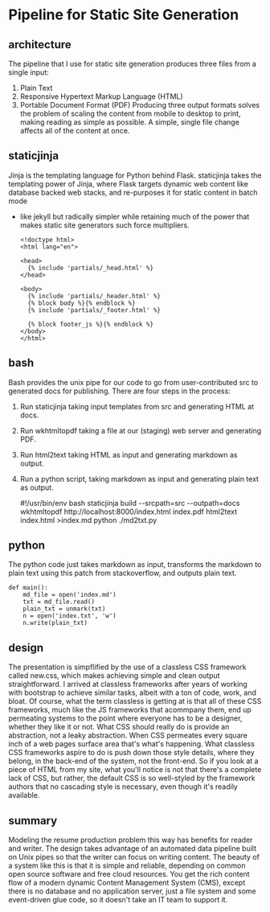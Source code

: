 # Pipeline for Static Site Generation
## architecture
The pipeline that I use for static site generation produces three files from a
single input:
   1. Plain Text
   2. Responsive Hypertext Markup Language (HTML)
   3. Portable Document Format (PDF)
Producing three output formats solves the problem of scaling the content from
mobile to desktop to print, making reading as simple as possible. A simple,
single file change affects all of the content at once.
## staticjinja
Jinja is the templating language for Python behind Flask. staticjinja takes the
templating power of Jinja, where Flask targets dynamic web content like
database backed web stacks, and re-purposes it for static content in batch mode
- like jekyll but radically simpler while retaining much of the power that
makes static site generators such force multipliers.

      <!doctype html>
      <html lang="en">

      <head>
        {% include 'partials/_head.html' %}
      </head>

      <body>
        {% include 'partials/_header.html' %}
        {% block body %}{% endblock %}
        {% include 'partials/_footer.html' %}

        {% block footer_js %}{% endblock %}
      </body>
      </html>
## bash
Bash provides the unix pipe for our code to go from user-contributed src to
generated docs for publishing. There are four steps in the process:
   1. Run staticjinja taking input templates from src and generating HTML at
      docs.
   2. Run wkhtmltopdf taking a file at our (staging) web server and generating
      PDF.
   3. Run html2text taking HTML as input and generating markdown as output.
   4. Run a python script, taking markdown as input and generating plain text
      as output.

      #!/usr/bin/env bash
      staticjinja build --srcpath=src --outpath=docs
      wkhtmltopdf http://localhost:8000/index.html index.pdf
      html2text index.html >index.md
      python ./md2txt.py

## python
The python code just takes markdown as input, transforms the markdown to plain
text using this patch from stackoverflow, and outputs plain text.

    def main():
        md_file = open('index.md')
        txt = md_file.read()
        plain_txt = unmark(txt)
        n = open('index.txt', 'w')
        n.write(plain_txt)

## design
The presentation is simpflified by the use of a classless CSS framework called
new.css, which makes achieving simple and clean output straightforward.
I arrived at classless frameworks after years of working with bootstrap to
achieve similar tasks, albeit with a ton of code, work, and bloat.
Of course, what the term classless is getting at is that all of these CSS
frameworks, much like the JS frameworks that acommpany them, end up permeating
systems to the point where everyone has to be a designer, whether they like it
or not.
What CSS should really do is provide an abstraction, not a leaky abstraction.
When CSS permeates every square inch of a web pages surface area that's what's
happening. What classless CSS frameworks aspire to do is push down those style
details, where they belong, in the back-end of the system, not the front-end.
So if you look at a piece of HTML from my site, what you'll notice is not that
there's a complete lack of CSS, but rather, the default CSS is so well-styled
by the framework authors that no cascading style is necessary, even though it's
readily available.
## summary
Modeling the resume production problem this way has benefits for reader and
writer.
The design takes advantage of an automated data pipeline built on Unix pipes so
that the writer can focus on writing content.
The beauty of a system like this is that it is simple and reliable, depending
on common open source software and free cloud resources.
You get the rich content flow of a modern dynamic Content Management System
(CMS), except there is no database and no application server, just a file
system and some event-driven glue code, so it doesn't take an IT team to
support it.
